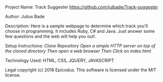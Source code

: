 Project Name:
Track Suggester
https://github.com/julbade/Track-suggester

Author:
Julius Bade

Description:
Here is a sample webpage to determine which track you'll choose
in programming. It includes Ruby, C# and Java. Just answer some few questions
and the web will help you out!.

Setup Instructions:
*Clone Repository*
*Open a simple HTTP server on top of the cloned directory*
*Then open a web browser*
*Then Click on index.html*

Technology Used:
HTML, CSS, JQUERY, JAVASCRIPT


Legal copyright (c) 2018 Epicodus. This software is licensed under the MIT license.
